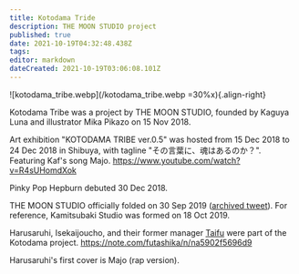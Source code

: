 ```yaml
---
title: Kotodama Tride
description: THE MOON STUDIO project
published: true
date: 2021-10-19T04:32:48.438Z
tags: 
editor: markdown
dateCreated: 2021-10-19T03:06:08.101Z
---
```


![kotodama_tribe.webp](/kotodama_tribe.webp =30%x){.align-right}

Kotodama Tribe was a project by THE MOON STUDIO, founded by Kaguya Luna and illustrator Mika Pikazo on 15 Nov 2018.

Art exhibition "KOTODAMA TRIBE ver.0.5" was hosted from 15 Dec 2018 to 24 Dec 2018 in Shibuya, with tagline "その言葉に、魂はあるのか？". Featuring Kaf's song Majo.
https://www.youtube.com/watch?v=R4sUHomdXok

Pinky Pop Hepburn debuted 30 Dec 2018.

THE MOON STUDIO officially folded on 30 Sep 2019 ([archived tweet](https://web.archive.org/web/20190920113408/https://twitter.com/moonstudio_jp/status/1175009247920152577
)). For reference, Kamitsubaki Studio was formed on 18 Oct 2019.

Harusaruhi, Isekaijoucho, and their former manager [Taifu](/people/taifu) were part of the Kotodama project.
https://note.com/futashika/n/na5902f5696d9

Harusaruhi's first cover is Majo (rap version).